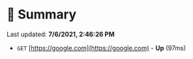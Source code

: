 # 📖 Summary
Last updated: **7/6/2021, 2:46:26 PM**

- `GET` [https://google.com](https://google.com) - **Up** (97ms)
